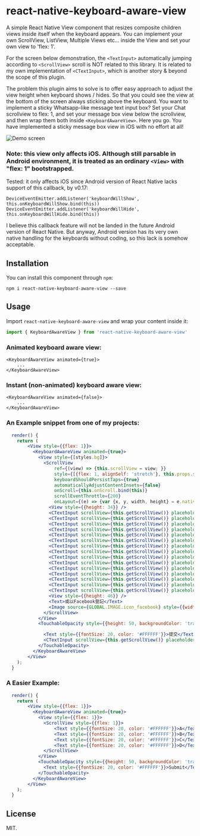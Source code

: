 # react-native-keyboard-aware-view
A simple React Native View component that resizes composite children views inside itself when the keyboard appears. You can implement your own ScrollView, ListView, Multiple Views etc... inside the View and set your own view to 'flex: 1'. 

For the screen below demonstration, the ``<TextInput>`` automatically jumping according to ``<ScrollView>`` scroll is NOT related to this library. It is related to my own implementation of ``<CTextInput>``, which is another story & beyond the scope of this plugin.

The problem this plugin aims to solve is to offer easy approach to adjust the view height when keyboard shows / hides. So that you could see the view at the bottom of the screen always sticking above the keyboard. You want to implement a sticky Whatsapp-like message text input box? Set your Chat scrollview to flex: 1, and set your message box view below the scrollview, and then wrap them both inside ``<KeyboardAwareView>``. Here you go. You have implemented a sticky message box view in iOS with no effort at all!

![Demo screen](https://dl.dropboxusercontent.com/u/11386030/out.gif)

### Note: this view only affects iOS. Although still parsable in Android environment, it is treated as an ordinary ``<View>`` with "flex: 1" bootstrapped.

Tested: it only affects iOS since Android version of React Native lacks support of this callback, by v0.17:

    DeviceEventEmitter.addListener('keyboardWillShow', this.onKeyboardWillShow.bind(this))
    DeviceEventEmitter.addListener('keyboardWillHide', this.onKeyboardWillHide.bind(this))

I believe this callback feature will not be landed in the future Android version of React Native. But anyway, Android version has its very own native handling for the keyboards without coding, so this lack is somehow acceptable.


## Installation
You can install this component through ``npm``:

```shell
npm i react-native-keyboard-aware-view --save
```

## Usage
Import ``react-native-keyboard-aware-view`` and wrap your content inside
it:

```js
import { KeyboardAwareView } from 'react-native-keyboard-aware-view'
```

### Animated keyboard aware view:
```usage
<KeyboardAwareView animated={true}>
	...
</KeyboardAwareView>
```

### Instant (non-animated) keyboard aware view:
```usage
<KeyboardAwareView animated={false}>
	...
</KeyboardAwareView>
```

### An Example snippet from one of my projects:
```jsx
  render() {
    return (
        <View style={{flex: 1}}>
          <KeyboardAwareView animated={true}>
            <View style={[styles.bg]}>
              <ScrollView
                  ref={(view) => {this.scrollView = view; }}
                  style={[{flex: 1, alignSelf: 'stretch'}, this.props.style]}
                  keyboardShouldPersistTaps={true}
                  automaticallyAdjustContentInsets={false}
                  onScroll={this.onScroll.bind(this)}
                  scrollEventThrottle={200}
                  onLayout={(e) => {var {x, y, width, height} = e.nativeEvent.layout; console.log(height); }}>
                <View style={{height: 34}} />
                <CTextInput scrollView={this.getScrollView()} placeholder="登記名稱"/>
                <CTextInput scrollView={this.getScrollView()} placeholder="電郵"/>
                <CTextInput scrollView={this.getScrollView()} placeholder="電話"/>
                <CTextInput scrollView={this.getScrollView()} placeholder="登記名稱"/>
                <CTextInput scrollView={this.getScrollView()} placeholder="電郵"/>
                <CTextInput scrollView={this.getScrollView()} placeholder="電話"/>
                <CTextInput scrollView={this.getScrollView()} placeholder="登記名稱"/>
                <CTextInput scrollView={this.getScrollView()} placeholder="電郵"/>
                <CTextInput scrollView={this.getScrollView()} placeholder="電話"/>
                <CTextInput scrollView={this.getScrollView()} placeholder="登記名稱"/>
                <CTextInput scrollView={this.getScrollView()} placeholder="電郵"/>
                <CTextInput scrollView={this.getScrollView()} placeholder="電話"/>
                <CTextInput scrollView={this.getScrollView()} placeholder="登記名稱"/>
                <CTextInput scrollView={this.getScrollView()} placeholder="電郵"/>
                <CTextInput scrollView={this.getScrollView()} placeholder="電話"/>
                <View style={{height: 46}} />
                <Text>或以Facebook登記</Text>
                <Image source={GLOBAL.IMAGE.icon_facebook} style={{width: 50, height: 50}} />
              </ScrollView>
            </View>
            <TouchableOpacity style={{height: 50, backgroundColor: 'transparent', alignItems: 'center', justifyContent: 'center', alignSelf: 'stretch'}}>

              <Text style={{fontSize: 20, color: '#FFFFFF'}}>提交</Text>
              <CTextInput scrollView={this.getScrollView()} placeholder="電話"/>
            </TouchableOpacity>
          </KeyboardAwareView>
        </View>
    );
  }
```


### A Easier Example:
```jsx
  render() {
    return (
        <View style={{flex: 1}}>
          <KeyboardAwareView animated={true}>
            <View style={{flex: 1}}>
              <ScrollView style={{flex: 1}}>
	              <Text style={{fontSize: 20, color: '#FFFFFF'}}>A</Text>
	              <Text style={{fontSize: 20, color: '#FFFFFF'}}>B</Text>
	              <Text style={{fontSize: 20, color: '#FFFFFF'}}>C</Text>
	              <Text style={{fontSize: 20, color: '#FFFFFF'}}>D</Text>
              </ScrollView>
            </View>
            <TouchableOpacity style={{height: 50, backgroundColor: 'transparent', alignItems: 'center', justifyContent: 'center', alignSelf: 'stretch'}}>
              <Text style={{fontSize: 20, color: '#FFFFFF'}}>Submit</Text>
            </TouchableOpacity>
          </KeyboardAwareView>
        </View>
    );
  }
```


## License

MIT.
